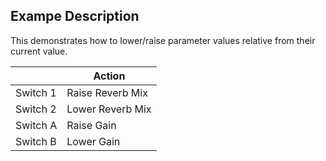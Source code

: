 ## Exampe Description

This demonstrates how to lower/raise parameter values relative from their current value.

|            | Action            |
|------------|-------------------|
| Switch 1   | Raise Reverb Mix  |
| Switch 2   | Lower Reverb Mix  |
| Switch A   | Raise Gain        |
| Switch B   | Lower Gain        |


